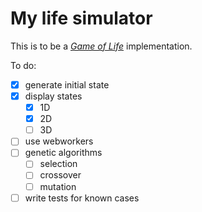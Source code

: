 
My life simulator
=================

This is to be a [*Game of Life*](http://en.wikipedia.org/wiki/Conway's_Game_of_Life 'Wiki') implementation.

To do:

- [x] generate initial state
- [x] display states
  - [x] 1D
  - [x] 2D
  - [ ] 3D
- [ ] use webworkers
- [ ] genetic algorithms
  - [ ] selection 
  - [ ] crossover 
  - [ ] mutation
- [ ] write tests for known cases
